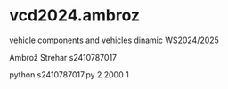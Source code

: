 # vcd2024.ambroz
vehicle components and vehicles dinamic WS2024/2025

Ambrož Strehar s2410787017

python s2410787017.py 2 2000 1
